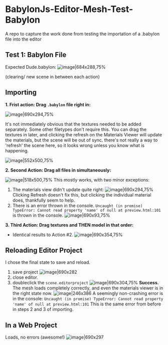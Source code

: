 # BabylonJs-Editor-Mesh-Test-Babylon
A repo to capture the work done from testing the importation of a .babylon file into the editor

**Test 1: Babylon File**
-----
Expected Dude.babylon:
![image|684x288,75%](https://discourse-cloud-file-uploads.s3.dualstack.us-west-2.amazonaws.com/standard10/uploads/babylonjs/original/2X/d/d89a5a3297c4014aaf9e67e9a20b0113f1bb8cfc.jpeg) 

(clearing/ new scene in between each action)

Importing
---
**1. Frist action: Drag `.babylon` file right in:**

![image|690x294,75%](https://discourse-cloud-file-uploads.s3.dualstack.us-west-2.amazonaws.com/standard10/uploads/babylonjs/original/2X/5/590abdf3ce2eb23c1c82ef4a62a8c2c42943b313.png)  

It's not immediately obvious that the textures needed to be added separately. Some other filetypes don't require this. You can drag the textures in later, and clicking the refresh on the Materials Viewer will update the materials, but the scene will be out of sync. there's not really a way to 'refresh' the scene here, so it looks wrong unless you know what is happening.

![image|552x500,75%](https://discourse-cloud-file-uploads.s3.dualstack.us-west-2.amazonaws.com/standard10/uploads/babylonjs/original/2X/8/81043c18176a05d84f4c325310314937e136dd96.png) 

**2. Second Action: Drag all files in simultaneously:**

![image|518x500,75%](https://discourse-cloud-file-uploads.s3.dualstack.us-west-2.amazonaws.com/standard10/uploads/babylonjs/original/2X/8/88efe2a3c6ba92e3310f3d42ac9a8f0818dead29.jpeg) 
This mostly works, with two minor exceptions:
1. The materials view didn't update quite right:
![image|690x294,75%](https://discourse-cloud-file-uploads.s3.dualstack.us-west-2.amazonaws.com/standard10/uploads/babylonjs/original/2X/8/8d50baa842470962f76c71884250c9119ad50dc4.png) 
Clicking Refresh doesn't fix this, but clicking the individual material does, thankfully seem to help.
2. There is an error thrown in the console.
`Uncaught (in promise) TypeError: Cannot read property 'name' of null
    at preview.html:101` is thrown in the console.
![image|690x93,75%](https://discourse-cloud-file-uploads.s3.dualstack.us-west-2.amazonaws.com/standard10/uploads/babylonjs/original/2X/f/f5735932979dd8189b39c545f8cf625ec677b97f.png) 

**3. Third Action: Drag textures and THEN model in that order:**
- Identical results to Action #2.
![image|690x354,75%](https://discourse-cloud-file-uploads.s3.dualstack.us-west-2.amazonaws.com/standard10/uploads/babylonjs/original/2X/a/a03e1030aea84612f26891b025ccf6561efaec72.png) 

**Reloading Editor Project**
--
I chose the final state to save and reload.
1. save project
![image|690x282](upload://tmuIjiOZlCbFbzFe5uOJPK5YGT5.png) 
2. close editor.
3. doubleclick the `scene.editorproject`
![image|690x304,75%](https://discourse-cloud-file-uploads.s3.dualstack.us-west-2.amazonaws.com/standard10/uploads/babylonjs/original/2X/a/a1d4f79f88dea634f069fd0f4e6360353554ac46.jpeg) 
**Success.** The mesh loads completely correctly, and even the materials viewer is in the right state now.
![image|246x386](https://discourse-cloud-file-uploads.s3.dualstack.us-west-2.amazonaws.com/standard10/uploads/babylonjs/original/2X/4/4d67a9f9112cf8c94951abc822e15be81f728b69.png) 
A seemingly non-crashing error is in the console: 
`Uncaught (in promise) TypeError: Cannot read property 'name' of null
    at preview.html:101`
This is the same error from before in steps 2 and 3 of importing.

**In a Web Project**
--
Loads, no errors (awesome!)
![image|690x297](https://discourse-cloud-file-uploads.s3.dualstack.us-west-2.amazonaws.com/standard10/uploads/babylonjs/original/2X/b/b62c271b4fc91b458891d6bc6b86592af6c96280.png) 


